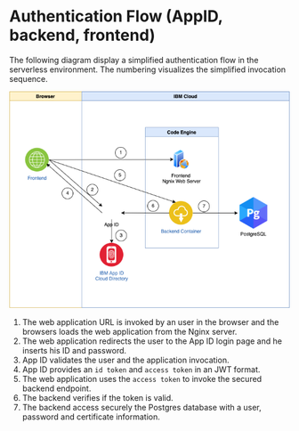 # Authentication Flow (AppID, backend, frontend)

The following diagram display a simplified authentication flow in the serverless environment.
The numbering visualizes the simplified invocation sequence.

![](../images/thomas/authentication-flow-architecture-serverless-01.png)

1. The web application URL is invoked by an user in the browser and the browsers loads the web application from the Nginx server.
2. The web application redirects the user to the App ID login page and he inserts his ID and password.
3. App ID validates the user and the application invocation.
4. App ID provides an `id token` and `access token` in an JWT format.
5. The web application uses the `access token` to invoke the secured backend endpoint.
6. The backend verifies if the token is valid.
7. The backend access securely the Postgres database with a user, password and certificate information. 